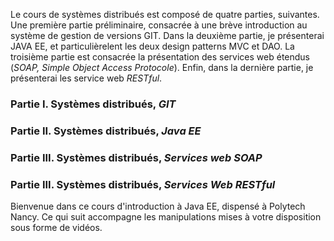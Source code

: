 Le cours de systèmes distribués est composé de quatre parties, suivantes. Une première partie préliminaire, consacrée à une brève introduction au système de gestion de versions GIT. Dans la deuxième partie, je présenterai JAVA EE, et particulièrelent les deux design patterns MVC et DAO. La troisième partie est consacrée la présentation des services web étendus (*SOAP, Simple Object Access Protocole*). Enfin, dans la dernière partie, je présenterai les service web *RESTful*.

### Partie I. Systèmes distribués, *GIT*

### Partie II. Systèmes distribués, *Java EE* 

### Partie III. Systèmes distribués, *Services web SOAP*

### Partie III. Systèmes distribués, *Services Web RESTful*

Bienvenue dans ce cours d'introduction à Java EE, dispensé à Polytech Nancy. Ce qui suit accompagne les manipulations mises à votre disposition sous forme de vidéos.  


